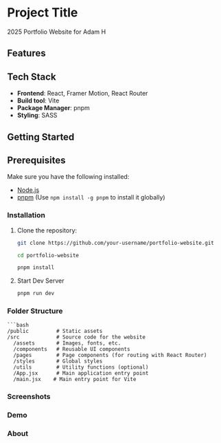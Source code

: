 # Project Title

2025 Portfolio Website for Adam H

## Features



## Tech Stack
- **Frontend**: React, Framer Motion, React Router
- **Build tool**: Vite
- **Package Manager**: pnpm
- **Styling**: SASS

## Getting Started

## Prerequisites

Make sure you have the following installed:

- [Node.js](https://nodejs.org/)
- [pnpm](https://pnpm.io/) (Use `npm install -g pnpm` to install it globally)

### Installation

1. Clone the repository:

   ```bash
   git clone https://github.com/your-username/portfolio-website.git
   
   cd portfolio-website

   pnpm install

2.  Start Dev Server

    ```bash
    pnpm run dev


### Folder Structure

    ```bash
    /public         # Static assets
    /src            # Source code for the website
      /assets       # Images, fonts, etc.
      /components   # Reusable UI components
      /pages        # Page components (for routing with React Router)
      /styles       # Global styles
      /utils        # Utility functions (optional)
      /App.jsx      # Main application entry point
      /main.jsx    # Main entry point for Vite

### Screenshots

### Demo

### About
